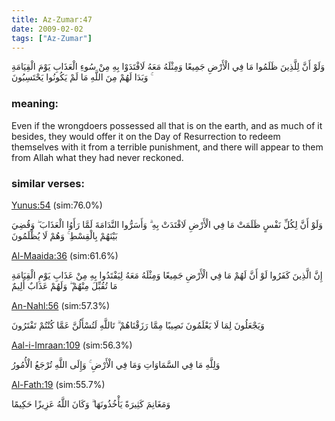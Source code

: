 ```yaml
---
title: Az-Zumar:47
date: 2009-02-02
tags: ["Az-Zumar"]
---
```

وَلَوْ أَنَّ لِلَّذِينَ ظَلَمُوا مَا فِي الْأَرْضِ جَمِيعًا وَمِثْلَهُ مَعَهُ لَافْتَدَوْا بِهِ مِنْ سُوءِ الْعَذَابِ يَوْمَ الْقِيَامَةِ ۚ وَبَدَا لَهُمْ مِنَ اللَّهِ مَا لَمْ يَكُونُوا يَحْتَسِبُونَ
### meaning: 
Even if the wrongdoers possessed all that is on the earth, and as much of it besides, they would offer it on the Day of Resurrection to redeem themselves with it from a terrible punishment, and there will appear to them from Allah what they had never reckoned.
### similar verses: 

[Yunus:54](/10/54) (sim:76.0%)

وَلَوْ أَنَّ لِكُلِّ نَفْسٍ ظَلَمَتْ مَا فِي الْأَرْضِ لَافْتَدَتْ بِهِ ۗ وَأَسَرُّوا النَّدَامَةَ لَمَّا رَأَوُا الْعَذَابَ ۖ وَقُضِيَ بَيْنَهُمْ بِالْقِسْطِ ۚ وَهُمْ لَا يُظْلَمُونَ

[Al-Maaida:36](/5/36) (sim:61.6%)

إِنَّ الَّذِينَ كَفَرُوا لَوْ أَنَّ لَهُمْ مَا فِي الْأَرْضِ جَمِيعًا وَمِثْلَهُ مَعَهُ لِيَفْتَدُوا بِهِ مِنْ عَذَابِ يَوْمِ الْقِيَامَةِ مَا تُقُبِّلَ مِنْهُمْ ۖ وَلَهُمْ عَذَابٌ أَلِيمٌ

[An-Nahl:56](/16/56) (sim:57.3%)

وَيَجْعَلُونَ لِمَا لَا يَعْلَمُونَ نَصِيبًا مِمَّا رَزَقْنَاهُمْ ۗ تَاللَّهِ لَتُسْأَلُنَّ عَمَّا كُنْتُمْ تَفْتَرُونَ

[Aal-i-Imraan:109](/3/109) (sim:56.3%)

وَلِلَّهِ مَا فِي السَّمَاوَاتِ وَمَا فِي الْأَرْضِ ۚ وَإِلَى اللَّهِ تُرْجَعُ الْأُمُورُ

[Al-Fath:19](/48/19) (sim:55.7%)

وَمَغَانِمَ كَثِيرَةً يَأْخُذُونَهَا ۗ وَكَانَ اللَّهُ عَزِيزًا حَكِيمًا

